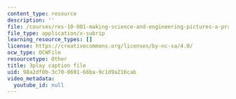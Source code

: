 ```yaml
---
content_type: resource
description: ''
file: /courses/res-10-001-making-science-and-engineering-pictures-a-practical-guide-to-presenting-your-work-spring-2016/98a2df0b3c70069166ba9c1d9a216cab_-q1kuKDEcJM.srt
file_type: application/x-subrip
learning_resource_types: []
license: https://creativecommons.org/licenses/by-nc-sa/4.0/
ocw_type: OCWFile
resourcetype: Other
title: 3play caption file
uid: 98a2df0b-3c70-0691-66ba-9c1d9a216cab
video_metadata:
  youtube_id: null
---
```

